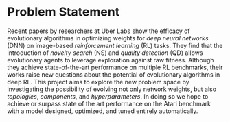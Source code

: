 # Problem Statement

Recent papers by researchers at Uber Labs show the efficacy of evolutionary
algorithms in optimizing weights for _deep neural networks_ (DNN) on
image-based _reinforcement learning_ (RL) tasks. They find that the
introduction of _novelty search_ (NS) and _quality detection_ (QD) allows
evolutionary agents to leverage exploration against raw fitness. Although
they achieve state-of-the-art performance on multiple RL benchmarks, their
works raise new questions about the potential of evolutionary algorithms in
deep RL. This project aims to explore the new problem space by investigating
the possibility of evolving not only network weights, but also _topologies_,
_components_, and _hyperparameters_. In doing so we hope to achieve or surpass
state of the art performance on the Atari benchmark with a model designed,
optimized, and tuned entirely automatically.
